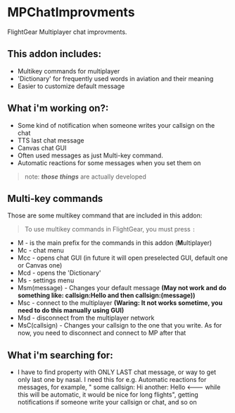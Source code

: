 # MPChatImprovments
FlightGear Multiplayer chat improvments.
## This addon includes:
- Multikey commands for multiplayer
- 'Dictionary' for frequently used words in aviation and their meaning
- Easier to customize default message

## What i'm working on?:

- Some kind of notification when someone writes your callsign on the chat
- TTS last chat message
- Canvas chat GUI
- Often used messages as just Multi-key command.
- Automatic reactions for some messages when you set them on
> note: ***those things*** are actually developed

## Multi-key commands
Those are some multikey command that are included in this addon:
> To use multikey commands in FlightGear, you must press `:`
- M - is the main prefix for the commands in this addon (**M**ultiplayer)
- Mc - chat menu
- Mcc - opens chat GUI (in future it will open preselected GUI, default one or Canvas one)
- Mcd - opens the 'Dictionary'
- Ms - settings menu
- Msm(message) - Changes your default message **(May not work and do something like: callsign:Hello and then callsign:(message))**
- Msc - connect to the multiplayer **(Waring: It not works sometime, you need to do this manually using GUI)**
- Msd - disconnect from the multiplayer network
- MsC(callsign) - Changes your callsign to the one that you write. As for now, you need to disconnect and connect to MP after that
 
 ## What i'm searching for:
 - I have to find property with ONLY LAST chat message, or way to get only last one by nasal. I need this for e.g. Automatic reactions for messages, for example, "
 some callsign: Hi
 another: Hello <--- while this will be automatic, it would be nice for long flights", getting notifications if someone write your callsign or chat, and so on
